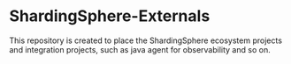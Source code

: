 # ShardingSphere-Externals

This repository is created to place the ShardingSphere ecosystem projects and integration projects, such as java agent for observability  and so on.